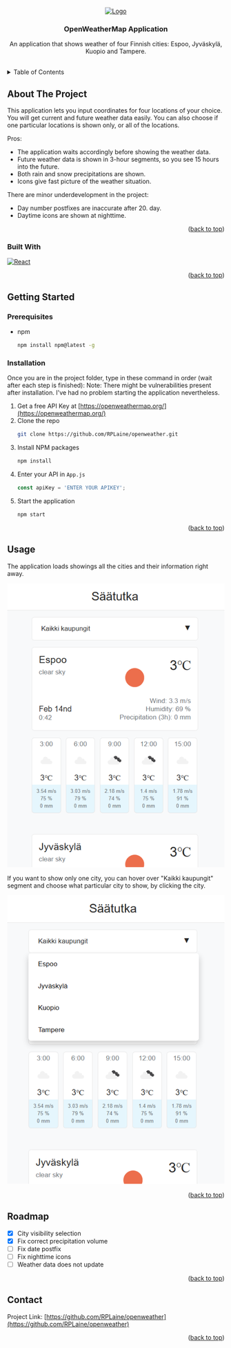 <!-- Improved compatibility of back to top link: See: https://github.com/othneildrew/Best-README-Template/pull/73 -->
<a name="readme-top"></a>

<!-- PROJECT LOGO -->
<br />
<div align="center">
  <a href="https://openweathermap.org/">
    <img src="https://openweathermap.org/themes/openweathermap/assets/img/logo_white_cropped.png" alt="Logo">
  </a>

  <h3 align="center">OpenWeatherMap Application</h3>

  <p align="center">
    An application that shows weather of four Finnish cities: Espoo, Jyväskylä, Kuopio and Tampere.
    <br>
    <br>
  </p>
</div>



<!-- TABLE OF CONTENTS -->
<details>
  <summary>Table of Contents</summary>
  <ol>
    <li>
      <a href="#about-the-project">About The Project</a>
      <ul>
        <li><a href="#built-with">Built With</a></li>
      </ul>
    </li>
    <li>
      <a href="#getting-started">Getting Started</a>
      <ul>
        <li><a href="#prerequisites">Prerequisites</a></li>
        <li><a href="#installation">Installation</a></li>
      </ul>
    </li>
    <li><a href="#usage">Usage</a></li>
    <li><a href="#roadmap">Roadmap</a></li>
    <li><a href="#contact">Contact</a></li>
  </ol>
</details>



<!-- ABOUT THE PROJECT -->
## About The Project

This application lets you input coordinates for four locations of your choice. You will get current and future weather data easily.
You can also choose if one particular locations is shown only, or all of the locations.

Pros:
* The application waits accordingly before showing the weather data.
* Future weather data is shown in 3-hour segments, so you see 15 hours into the future.
* Both rain and snow precipitations are shown.
* Icons give fast picture of the weather situation.

There are minor underdevelopment in the project:
* Day number postfixes are inaccurate after 20. day.
* Daytime icons are shown at nighttime.

<p align="right">(<a href="#readme-top">back to top</a>)</p>



### Built With

[![React][React.js]][React-url]

<p align="right">(<a href="#readme-top">back to top</a>)</p>



<!-- GETTING STARTED -->
## Getting Started

### Prerequisites

* npm
  ```sh
  npm install npm@latest -g
  ```

### Installation

Once you are in the project folder, type in these command in order (wait after each step is finished):
Note: There might be vulnerabilities present after installation. I've had no problem starting the application nevertheless.

1. Get a free API Key at [https://openweathermap.org/](https://openweathermap.org/)
2. Clone the repo
   ```sh
   git clone https://github.com/RPLaine/openweather.git
   ```
3. Install NPM packages
   ```sh
   npm install
   ```
4. Enter your API in `App.js`
   ```js
   const apiKey = 'ENTER YOUR APIKEY';
   ```
5. Start the application
   ```sh
   npm start
   ```

<p align="right">(<a href="#readme-top">back to top</a>)</p>



<!-- USAGE EXAMPLES -->
## Usage

The application loads showings all the cities and their information right away.

![Alt Image text](/img/main.png?raw=true "Optional Title")



If you want to show only one city, you can hover over "Kaikki kaupungit" segment and choose what particular city to show, by clicking the city.

![Alt Image text](/img/citymenu.png?raw=true "Optional Title")

<p align="right">(<a href="#readme-top">back to top</a>)</p>



<!-- ROADMAP -->
## Roadmap

- [X] City visibility selection
- [X] Fix correct precipitation volume
- [ ] Fix date postfix
- [ ] Fix nighttime icons
- [ ] Weather data does not update

<p align="right">(<a href="#readme-top">back to top</a>)</p>



<!-- CONTACT -->
## Contact

Project Link: [https://github.com/RPLaine/openweather](https://github.com/RPLaine/openweather)

<p align="right">(<a href="#readme-top">back to top</a>)</p>



<!-- MARKDOWN LINKS & IMAGES -->
<!-- https://www.markdownguide.org/basic-syntax/#reference-style-links -->
[contributors-shield]: https://img.shields.io/github/contributors/othneildrew/Best-README-Template.svg?style=for-the-badge
[contributors-url]: https://github.com/othneildrew/Best-README-Template/graphs/contributors
[forks-shield]: https://img.shields.io/github/forks/othneildrew/Best-README-Template.svg?style=for-the-badge
[forks-url]: https://github.com/othneildrew/Best-README-Template/network/members
[stars-shield]: https://img.shields.io/github/stars/othneildrew/Best-README-Template.svg?style=for-the-badge
[stars-url]: https://github.com/othneildrew/Best-README-Template/stargazers
[issues-shield]: https://img.shields.io/github/issues/othneildrew/Best-README-Template.svg?style=for-the-badge
[issues-url]: https://github.com/othneildrew/Best-README-Template/issues
[license-shield]: https://img.shields.io/github/license/othneildrew/Best-README-Template.svg?style=for-the-badge
[license-url]: https://github.com/othneildrew/Best-README-Template/blob/master/LICENSE.txt
[linkedin-shield]: https://img.shields.io/badge/-LinkedIn-black.svg?style=for-the-badge&logo=linkedin&colorB=555
[linkedin-url]: https://linkedin.com/in/othneildrew
[product-screenshot]: images/screenshot.png
[Next.js]: https://img.shields.io/badge/next.js-000000?style=for-the-badge&logo=nextdotjs&logoColor=white
[Next-url]: https://nextjs.org/
[React.js]: https://img.shields.io/badge/React-20232A?style=for-the-badge&logo=react&logoColor=61DAFB
[React-url]: https://reactjs.org/
[Vue.js]: https://img.shields.io/badge/Vue.js-35495E?style=for-the-badge&logo=vuedotjs&logoColor=4FC08D
[Vue-url]: https://vuejs.org/
[Angular.io]: https://img.shields.io/badge/Angular-DD0031?style=for-the-badge&logo=angular&logoColor=white
[Angular-url]: https://angular.io/
[Svelte.dev]: https://img.shields.io/badge/Svelte-4A4A55?style=for-the-badge&logo=svelte&logoColor=FF3E00
[Svelte-url]: https://svelte.dev/
[Laravel.com]: https://img.shields.io/badge/Laravel-FF2D20?style=for-the-badge&logo=laravel&logoColor=white
[Laravel-url]: https://laravel.com
[Bootstrap.com]: https://img.shields.io/badge/Bootstrap-563D7C?style=for-the-badge&logo=bootstrap&logoColor=white
[Bootstrap-url]: https://getbootstrap.com
[JQuery.com]: https://img.shields.io/badge/jQuery-0769AD?style=for-the-badge&logo=jquery&logoColor=white
[JQuery-url]: https://jquery.com 
[main-img]: https://github.com/RPLaine/openweather/blob/main/img/main.png
[menu-img]: https://github.com/RPLaine/openweather/blob/main/img/citymenu.png
